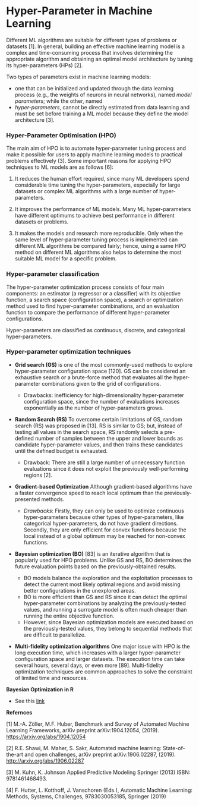 # Hyper-Parameter in Machine Learning 

Different ML algorithms are suitable for different types of problems or datasets [1]. In general, building an effective machine learning model is a complex and time-consuming process that involves determining the appropriate algorithm and obtaining an optimal model architecture by tuning its hyper-parameters (HPs) [2]. 

Two types of parameters exist in machine learning models: 
- one that can be initialized and updated through the data learning process (e.g., the weights of neurons in neural networks), named *model parameters*; while the other, named 
- *hyper-parameters*, cannot be directly estimated from data learning and must be set before training a ML model because they define the model architecture [3]. 
### Hyper-Parameter Optimisation (HPO)

The main aim of HPO is to automate hyper-parameter tuning process and make it possible for users to apply machine learning models to practical problems effectively (3). Some important reasons for applying HPO techniques to ML models are as follows [6]:

1. It reduces the human effort required, since many ML developers spend considerable time tuning the hyper-parameters, especially for large datasets or complex ML algorithms with a large number of hyper-parameters.

2. It improves the performance of ML models. Many ML hyper-parameters have different optimums to achieve best performance in different datasets or problems.

3. It makes the models and research more reproducible. Only when the same level of hyper-parameter tuning process is implemented can different ML algorithms be compared fairly; hence, using a same HPO method on different ML algorithms also helps to determine the most suitable ML model for a specific problem.

### Hyper-parameter classification

The hyper-parameter optimization process consists of four main components: an estimator (a regressor or a classifier) with its objective function, a search space (configuration space), a search or optimization method used to find hyper-parameter combinations, and an evaluation function to compare the performance of different hyper-parameter configurations.

Hyper-parameters are classified as continuous, discrete, and categorical hyper-parameters. 

### Hyper-parameter optimization techniques

- **Grid search (GS)** is one of the most commonly-used methods to explore hyper-parameter configuration space [120]. GS can be considered an exhaustive search or a brute-force method that evaluates all the hyper-parameter combinations given to the grid of configurations.
	- Drawbacks: inefficiency for high-dimensionality hyper-parameter configuration space, since the number of evaluations increases exponentially as the number of hyper-parameters grows. 
- **Random Search (RS)** To overcome certain limitations of GS, random search (RS) was proposed in [13]. RS is similar to GS; but, instead of testing all values in the search space, RS randomly selects a pre-defined number of samples between the upper and lower bounds as candidate hyper-parameter values, and then trains these candidates until the defined budget is exhausted. 
	- Drawback: There are still a large number of unnecessary function evaluations since it does not exploit the previously well-performing regions [2].

- **Gradient-based Optimization** Although gradient-based algorithms have a faster convergence speed to reach local optimum than the previously-presented methods.
	- *Drawbacks*: Firstly, they can only be used to optimize continuous hyper-parameters because other types of hyper-parameters, like categorical hyper-parameters, do not have gradient directions. Secondly, they are only efficient for convex functions because the local instead of a global optimum may be reached for non-convex functions.

- **Bayesian optimization (BO)** [83] is an iterative algorithm that is popularly used for HPO problems. Unlike GS and RS, BO determines the future evaluation points based on the previously-obtained results. 
	- BO models balance the exploration and the exploitation processes to detect the current most likely optimal regions and avoid missing better configurations in the unexplored areas. 
	- BO is more efficient than GS and RS since it can detect the optimal hyper-parameter combinations by analyzing the previously-tested values, and running a surrogate model is often much cheaper than running the entire objective function.
	- However, since Bayesian optimization models are executed based on the previously-tested values, they belong to sequential methods that are difficult to parallelize.

- **Multi-fidelity optimization algorithms**
One major issue with HPO is the long execution time, which increases with a larger hyper-parameter configuration space and larger datasets. The execution time can take several hours, several days, or even more [89]. Multi-fidelity optimization techniques are common approaches to solve the constraint of limited time and resources. 


**Bayesian Optimization in R**

- See this [link](https://www.r-bloggers.com/2020/03/grid-search-and-bayesian-hyperparameter-optimization-using-tune-and-caret-packages/)






**Refernces**

[1] M.-A. Zöller, M.F. Huber, Benchmark and Survey of Automated Machine Learning Frameworks, arXiv preprint arXiv:1904.12054, (2019). https://arxiv.org/abs/1904.12054

[2] R.E. Shawi, M. Maher, S. Sakr, Automated machine learning: State-of-the-art and open challenges, arXiv preprint arXiv:1906.02287, (2019). http://arxiv.org/abs/1906.02287

[3] M. Kuhn, K. Johnson Applied Predictive Modeling Springer (2013) ISBN: 9781461468493. 

[4] F. Hutter, L. Kotthoff, J. Vanschoren (Eds.), Automatic Machine Learning: Methods, Systems, Challenges, 9783030053185, Springer (2019)




